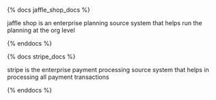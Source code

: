 {% docs jaffle_shop_docs %}

 jaffle shop is an enterprise planning source system that helps run the planning at the org level 

{% enddocs %}

{% docs stripe_docs %}

 stripe is the enterprise payment processing source system that helps in processing all payment transactions

{% enddocs %}
